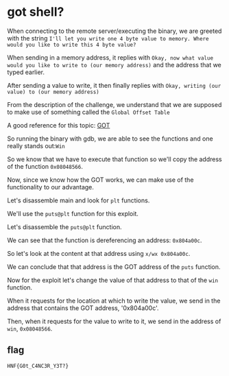 # got shell?

When connecting to the remote server/executing the binary, we are greeted with the string `I'll let you write one 4 byte value to memory. Where would you like to write this 4 byte value?`

When sending in a memory address, it replies with `Okay, now what value would you like to write to (our memory address)` and the address that we typed earlier.

After sending a value to write, it then finally replies with `Okay, writing (our value) to (our memory address)`

From the description of the challenge, we understand that we are supposed to make use of something called the `Global Offset Table`

A good reference for this topic: [GOT](https://www.youtube.com/watch?v=kUk5pw4w0h4)

So running the binary with gdb, we are able to see the functions and one really stands out:`Win`

So we know that we have to execute that function so we'll copy the address of the function `0x08048566`.

Now, since we know how the GOT works, we can make use of the functionality to our advantage.

Let's disassemble main and look for `plt` functions.

We'll use the `puts@plt` function for this exploit.

Let's disassemble the `puts@plt` function.

We can see that the function is dereferencing an address: `0x804a00c`.

So let's look at the content at that address using `x/wx 0x804a00c`.

We can conclude that that address is the GOT address of the `puts` function.

Now for the exploit let's change the value of that address to that of the `win` function.

When it requests for the location at which to write the value, we send in the address that contains the GOT address, '0x804a00c'.

Then, when it requests for the value to write to it, we send in the address of `win`, `0x08048566`. 

## flag

`HNF{G0t_C4NC3R_Y3T?}`
